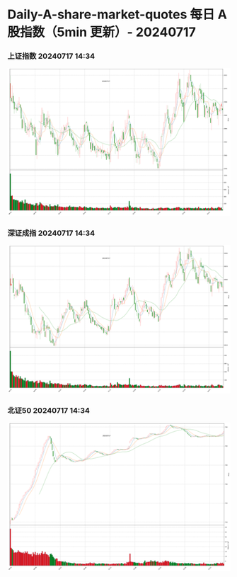 
# Daily-A-share-market-quotes 每日 A 股指数（5min 更新）- 20240717

### 上证指数 20240717 14:34
![](./fig/2024/7/20240717-sh000001.png)

### 深证成指 20240717 14:34
![](./fig/2024/7/20240717-sz399001.png)

### 北证50 20240717 14:34
![](./fig/2024/7/20240717-bj899050.png)
